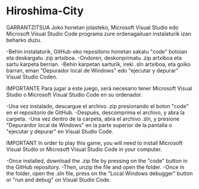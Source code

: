 # Hiroshima-City

GARRANTZITSUA
Joko honetan jolasteko, Microsoft Visual Studio edo Microsoft Visual Studio Code programa zure ordenagailuan instalaturik izan beharko duzu.

-Behin instalaturik, GitHub-eko repositorio honetan sakatu "code" botoian eta deskargatu .zip artxiboa.
-Ondoren, deskonprimatu .zip artxiboa eta sartu karpeta berrian.
-Behin karpetan sarturik, ireki .sln artxiboa, eta goiko barran, eman "Depurador local de Windows" edo "ejecutar y depurar" Visual Studio Coden.

IMPORTANTE
Para jugar a este juego, será necesario tener Microsoft Visual Studio o Microsoft Visual Studio Code en su ordenador.

-Una vez instalado, descargue el archivo .zip presionando el boton "code" en el repositorio de GitHub.
-Después, descomprima el archivo, y abra la carpeta.
-Una vez dentro de la carpeta, abra el archivo .sln, y presione "Depurardor local de Windows" en la parte superior de la pantalla o "ejecutar y depurar" en Visual Studio Code.

IMPORTANT
In order to play this game, you will need to install Microsoft Visual Studio or Microsoft Visual Studio Code in your computer.

-Once installed, download the .zip file by pressing on the "code" button in the GitHub repository.
-Then, unzip the file and open the folder.
-Once in the folder, open the .sln file, press on the "Local Windows debugger" button or "run and debug" on Visual Studio Code.
